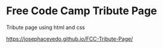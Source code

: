 # Free Code Camp Tribute Page
Tribute page using html and css

https://josephacevedo.github.io/FCC-Tribute-Page/
